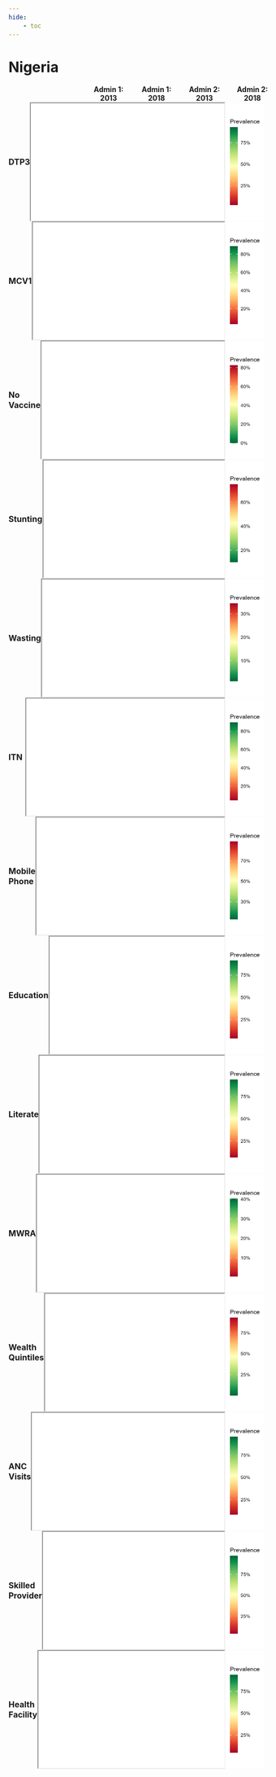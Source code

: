 ```yaml
---
hide:
    - toc
---
```


# Nigeria
<div style="width: 75%; display:grid; grid-template-columns: repeat(4, 1fr); gap: 0px; text-align:center; font-weight:bold; margin-left: 150px">
  <div>Admin 1: 2013</div>
  <div>Admin 1: 2018</div>
  <div>Admin 2: 2013</div>
  <div>Admin 2: 2018</div>
</div>

<!-- CH_VACC_C_DP3 !-->
<div style="display:flex; align-items:center;">
  <div style="width:110px; font-weight:bold; font-size:16px;">
    DTP3
  </div>
  <iframe src="../../../assets/images/NGA/CH_VACC_C_DP3.html" style="width: 1300px; height: 230px;"></iframe>
  <img src="../../../assets/images/NGA/CH_VACC_C_DP3_legend.png" style="height: 230px;">
</div>

<!-- CH_VACC_C_MSL !-->
<div style="display:flex; align-items:center;">
  <div style="width:110px; font-weight:bold; font-size:16px;">
    MCV1
  </div>
  <iframe src="../../../assets/images/NGA/CH_VACC_C_MSL.html" style="width: 1300px; height: 230px;"></iframe>
  <img src="../../../assets/images/NGA/CH_VACC_C_MSL_legend.png" style="height: 230px;">
</div>

<!-- CH_VACC_C_NON !-->
<div style="display:flex; align-items:center;">
  <div style="width:110px; font-weight:bold; font-size:16px;">
    No Vaccine
  </div>
  <iframe src="../../../assets/images/NGA/CH_VACC_C_NON.html" style="width: 1300px; height: 230px;"></iframe>
  <img src="../../../assets/images/NGA/CH_VACC_C_NON_legend.png" style="height: 230px;">
</div>

<!-- CN_NUTS_C_HA2 !-->
<div style="display:flex; align-items:center;">
  <div style="width:110px; font-weight:bold; font-size:16px;">
    Stunting
  </div>
  <iframe src="../../../assets/images/NGA/CN_NUTS_C_HA2.html" style="width: 1300px; height: 230px;"></iframe>
  <img src="../../../assets/images/NGA/CN_NUTS_C_HA2_legend.png" style="height: 230px;">
</div>

<!-- CN_NUTS_C_WH2 !-->
<div style="display:flex; align-items:center;">
  <div style="width:110px; font-weight:bold; font-size:16px;">
    Wasting
  </div>
  <iframe src="../../../assets/images/NGA/CN_NUTS_C_WH2.html" style="width: 1300px; height: 230px;"></iframe>
  <img src="../../../assets/images/NGA/CN_NUTS_C_WH2_legend.png" style="height: 230px;">
</div>

<!-- ML_NETC_C_ITN !-->
<div style="display:flex; align-items:center;">
  <div style="width:110px; font-weight:bold; font-size:16px;">
    ITN
  </div>
  <iframe src="../../../assets/images/NGA/ML_NETC_C_ITN.html" style="width: 1300px; height: 230px;"></iframe>
  <img src="../../../assets/images/NGA/ML_NETC_C_ITN_legend.png" style="height: 230px;">
</div>

<!-- CO_MOBB_W_MOB !-->
<div style="display:flex; align-items:center;">
  <div style="width:110px; font-weight:bold; font-size:16px;">
    Mobile Phone
  </div>
  <iframe src="../../../assets/images/NGA/CO_MOBB_W_MOB.html" style="width: 1300px; height: 230px;"></iframe>
  <img src="../../../assets/images/NGA/CO_MOBB_W_MOB_legend.png" style="height: 230px;">
</div>

<!-- ED_EDUC_W_SEH !-->
<div style="display:flex; align-items:center;">
  <div style="width:110px; font-weight:bold; font-size:16px;">
    Education
  </div>
  <iframe src="../../../assets/images/NGA/ED_EDUC_W_SEH.html" style="width: 1300px; height: 230px;"></iframe>
  <img src="../../../assets/images/NGA/ED_EDUC_W_SEH_legend.png" style="height: 230px;">
</div>

<!-- ED_LITR_W_LIT !-->
<div style="display:flex; align-items:center;">
  <div style="width:110px; font-weight:bold; font-size:16px;">
    Literate
  </div>
  <iframe src="../../../assets/images/NGA/ED_LITR_W_LIT.html" style="width: 1300px; height: 230px;"></iframe>
  <img src="../../../assets/images/NGA/ED_LITR_W_LIT_legend.png" style="height: 230px;">
</div>

<!-- FP_CUSM_W_MOD !-->
<div style="display:flex; align-items:center;">
  <div style="width:110px; font-weight:bold; font-size:16px;">
    MWRA
  </div>
  <iframe src="../../../assets/images/NGA/FP_CUSM_W_MOD.html" style="width: 1300px; height: 230px;"></iframe>
  <img src="../../../assets/images/NGA/FP_CUSM_W_MOD_legend.png" style="height: 230px;">
</div>

<!-- HC_WIXQ_P_12Q !-->
<div style="display:flex; align-items:center;">
  <div style="width:110px; font-weight:bold; font-size:16px;">
    Wealth Quintiles
  </div>
  <iframe src="../../../assets/images/NGA/HC_WIXQ_P_12Q.html" style="width: 1300px; height: 230px;"></iframe>
  <img src="../../../assets/images/NGA/HC_WIXQ_P_12Q_legend.png" style="height: 230px;">
</div>

<!-- RH_ANCN_W_N4P !-->
<div style="display:flex; align-items:center;">
  <div style="width:110px; font-weight:bold; font-size:16px;">
    ANC Visits
  </div>
  <iframe src="../../../assets/images/NGA/RH_ANCN_W_N4P.html" style="width: 1300px; height: 230px;"></iframe>
  <img src="../../../assets/images/NGA/RH_ANCN_W_N4P_legend.png" style="height: 230px;">
</div>

<!-- RH_DELA_C_SKP !-->
<div style="display:flex; align-items:center;">
  <div style="width:110px; font-weight:bold; font-size:16px;">
    Skilled Provider
  </div>
  <iframe src="../../../assets/images/NGA/RH_DELA_C_SKP.html" style="width: 1300px; height: 230px;"></iframe>
  <img src="../../../assets/images/NGA/RH_DELA_C_SKP_legend.png" style="height: 230px;">
</div>

<!-- RH_DELP_C_DHT !-->
<div style="display:flex; align-items:center;">
  <div style="width:110px; font-weight:bold; font-size:16px;">
    Health Facility
  </div>
  <iframe src="../../../assets/images/NGA/RH_DELP_C_DHT.html" style="width: 1300px; height: 230px;"></iframe>
  <img src="../../../assets/images/NGA/RH_DELP_C_DHT_legend.png" style="height: 230px;">
</div>
